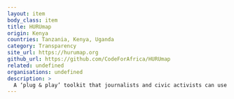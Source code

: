 ```yaml
---
layout: item
body_class: item
title: HURUmap
origin: Kenya
countries: Tanzania, Kenya, Uganda
category: Transparency
site_url: https://hurumap.org
github_url: https://github.com/CodeForAfrica/HURUmap
related: undefined
organisations: undefined
description: >
  A ‘plug & play’ toolkit that journalists and civic activists can use to find and embed interactive data visualisations sourced from official sources and sorted by geographical region.
---
```

